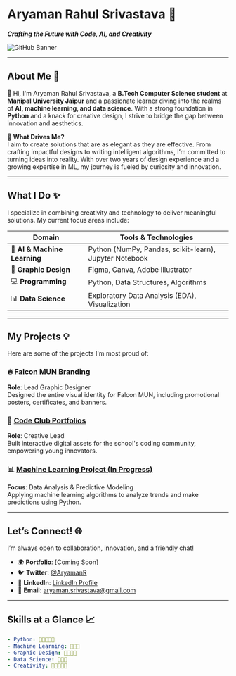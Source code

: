 # **Aryaman Rahul Srivastava 🚀**  
**_Crafting the Future with Code, AI, and Creativity_**

![GitHub Banner](https://via.placeholder.com/1200x300?text=Welcome+to+My+GitHub+Universe)

---

## **About Me** 🌟  
👋 Hi, I'm Aryaman Rahul Srivastava, a **B.Tech Computer Science student** at **Manipal University Jaipur** and a passionate learner diving into the realms of **AI, machine learning, and data science**. With a strong foundation in **Python** and a knack for creative design, I strive to bridge the gap between innovation and aesthetics.  

🎨 **What Drives Me?**  
I aim to create solutions that are as elegant as they are effective. From crafting impactful designs to writing intelligent algorithms, I’m committed to turning ideas into reality. With over two years of design experience and a growing expertise in ML, my journey is fueled by curiosity and innovation.  

---

## **What I Do** ✨  
I specialize in combining creativity and technology to deliver meaningful solutions. My current focus areas include:  

| **Domain**           | **Tools & Technologies**                     |  
|-----------------------|----------------------------------------------|  
| 🤖 **AI & Machine Learning** | Python (NumPy, Pandas, scikit-learn), Jupyter Notebook |  
| 🎨 **Graphic Design**   | Figma, Canva, Adobe Illustrator             |  
| 💻 **Programming**      | Python, Data Structures, Algorithms         |  
| 📊 **Data Science**     | Exploratory Data Analysis (EDA), Visualization |  

---

## **My Projects** 💡  
Here are some of the projects I'm most proud of:  

### 🔥 [Falcon MUN Branding](#)  
**Role**: Lead Graphic Designer  
Designed the entire visual identity for Falcon MUN, including promotional posters, certificates, and banners.  

### 🧠 [Code Club Portfolios](#)  
**Role**: Creative Lead  
Built interactive digital assets for the school's coding community, empowering young innovators.  

### 📊 [Machine Learning Project (In Progress)](#)  
**Focus**: Data Analysis & Predictive Modeling  
Applying machine learning algorithms to analyze trends and make predictions using Python.  

---

## **Let’s Connect!** 🌐  
I’m always open to collaboration, innovation, and a friendly chat!  

- 🌍 **Portfolio**: [Coming Soon]  
- 🐦 **Twitter**: [@AryamanR](#)  
- 💼 **LinkedIn**: [LinkedIn Profile](#)  
- 📧 **Email**: aryaman.srivastava@gmail.com  

---

## **Skills at a Glance** 📈  
```yaml
- Python: 🌟🌟🌟🌟🌟
- Machine Learning: 🌟🌟🌟
- Graphic Design: 🌟🌟🌟🌟
- Data Science: 🌟🌟🌟
- Creativity: 🌟🌟🌟🌟🌟

